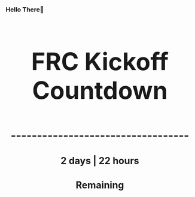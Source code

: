 ### Hello There👋

<!---START-TIMER--->
<h3 align='center' style='font-size: 64px;'>FRC Kickoff Countdown</h3>
<h3 align='center' style='font-size: 30px;'>----------------------------------</h3>
<h3 align='center' style='font-size: 25px;'>2 days | 22 hours</h3>
<h3 align='center' style='font-size: 25px;'>Remaining</h3>
<!---END-TIMER--->
